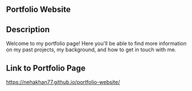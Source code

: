 ## Portfolio Website


## Description 

Welcome to my portfolio page! Here you'll be able to find more information on my past projects, my background, and how to get in touch with me. 


## Link to Portfolio Page

https://nehakhan77.github.io/portfolio-website/

